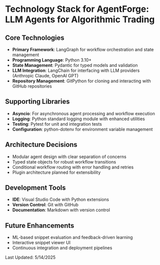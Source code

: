 # Technology Stack for AgentForge: LLM Agents for Algorithmic Trading

## Core Technologies
- **Primary Framework**: LangGraph for workflow orchestration and state management
- **Programming Language**: Python 3.10+
- **State Management**: Pydantic for typed models and validation
- **LLM Integration**: LangChain for interfacing with LLM providers (Anthropic Claude, OpenAI GPT)
- **Repository Management**: GitPython for cloning and interacting with GitHub repositories

## Supporting Libraries
- **Asyncio**: For asynchronous agent processing and workflow execution
- **Logging**: Python standard logging module with enhanced utilities
- **Testing**: Pytest for unit and integration tests
- **Configuration**: python-dotenv for environment variable management

## Architecture Decisions
- Modular agent design with clear separation of concerns
- Typed state objects for robust workflow transitions
- Conditional workflow routing with error handling and retries
- Plugin architecture planned for extensibility

## Development Tools
- **IDE**: Visual Studio Code with Python extensions
- **Version Control**: Git with GitHub
- **Documentation**: Markdown with version control

## Future Enhancements
- ML-based snippet evaluation and feedback-driven learning
- Interactive snippet viewer UI
- Continuous integration and deployment pipelines

Last Updated: 5/14/2025
